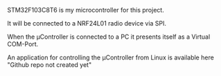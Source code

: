STM32F103C8T6 is my microcontroller for this project.

It will be connected to a NRF24L01 radio device via SPI.

When the µController is connected to a PC it presents itself as a Virtual COM-Port.


An application for controlling the µController from Linux is available here "Github repo not created yet"



